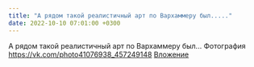 ```yaml
---
title: "А рядом такой реалистичный арт по Вархаммеру был....."
date: 2022-10-10 07:01:00 +0300
---
```


А рядом такой реалистичный арт по Вархаммеру был...
Фотография
<a class="vk-attach" href="https://vk.com/photo41076938_457249148">https://vk.com/photo41076938_457249148</a>
<a class="vk-attach" href="https://vk.com/photo41076938_457249148">Вложение</a>
